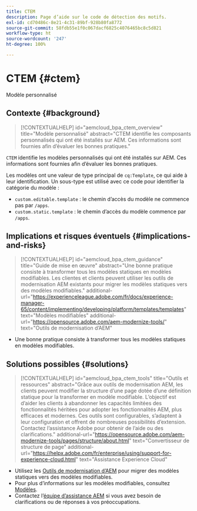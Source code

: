 ```yaml
---
title: CTEM
description: Page d’aide sur le code de détection des motifs.
exl-id: cd70486c-8e21-4c31-89bf-928b80fa8772
source-git-commit: 58fdb55e1f0c067dacf6825c4076465bc8c5d821
workflow-type: ht
source-wordcount: '247'
ht-degree: 100%

---
```


# CTEM {#ctem}

Modèle personnalisé

## Contexte {#background}

>[!CONTEXTUALHELP]
>id="aemcloud_bpa_ctem_overview"
>title="Modèle personnalisé"
>abstract="CTEM identifie les composants personnalisés qui ont été installés sur AEM. Ces informations sont fournies afin d’évaluer les bonnes pratiques."

`CTEM` identifie les modèles personnalisés qui ont été installés sur AEM. Ces informations sont fournies afin d’évaluer les bonnes pratiques.

Les modèles ont une valeur de type principal de `cq:Template`, ce qui aide à leur identification. Un sous-type est utilisé avec ce code pour identifier la catégorie du modèle :

* `custom.editable.template` : le chemin d’accès du modèle ne commence pas par `/apps`.
* `custom.static.template` : le chemin d’accès du modèle commence par `/apps`.

## Implications et risques éventuels {#implications-and-risks}

>[!CONTEXTUALHELP]
>id="aemcloud_bpa_ctem_guidance"
>title="Guide de mise en œuvre"
>abstract="Une bonne pratique consiste à transformer tous les modèles statiques en modèles modifiables. Les clientes et clients peuvent utiliser les outils de modernisation AEM existants pour migrer les modèles statiques vers des modèles modifiables."
>additional-url="https://experienceleague.adobe.com/fr/docs/experience-manager-65/content/implementing/developing/platform/templates/templates" text="Modèles modifiables"
>additional-url="https://opensource.adobe.com/aem-modernize-tools/" text="Outils de modernisation d’AEM"

* Une bonne pratique consiste à transformer tous les modèles statiques en modèles modifiables.

## Solutions possibles {#solutions}

>[!CONTEXTUALHELP]
>id="aemcloud_bpa_ctem_tools"
>title="Outils et ressources"
>abstract="Grâce aux outils de modernisation AEM, les clients peuvent modifier la structure d’une page dotée d’une définition statique pour la transformer en modèle modifiable. L’objectif est d’aider les clients à abandonner les capacités limitées des fonctionnalités héritées pour adopter les fonctionnalités AEM, plus efficaces et modernes. Ces outils sont configurables, s’adaptent à leur configuration et offrent de nombreuses possibilités d’extension. Contactez l’assistance Adobe pour obtenir de l’aide ou des clarifications."
>additional-url="https://opensource.adobe.com/aem-modernize-tools/pages/structure/about.html" text="Convertisseur de structure de page"
>additional-url="https://helpx.adobe.com/fr/enterprise/using/support-for-experience-cloud.html" text="Assistance Experience Cloud"

* Utilisez les [Outils de modernisation d’AEM](https://opensource.adobe.com/aem-modernize-tools/) pour migrer des modèles statiques vers des modèles modifiables.
* Pour plus d’informations sur les modèles modifiables, consultez [Modèles](https://experienceleague.adobe.com/fr/docs/experience-manager-65/content/implementing/developing/platform/templates/templates).
* Contactez l’[équipe d’assistance AEM](https://helpx.adobe.com/fr/enterprise/using/support-for-experience-cloud.html) si vous avez besoin de clarifications ou de réponses à vos préoccupations.
